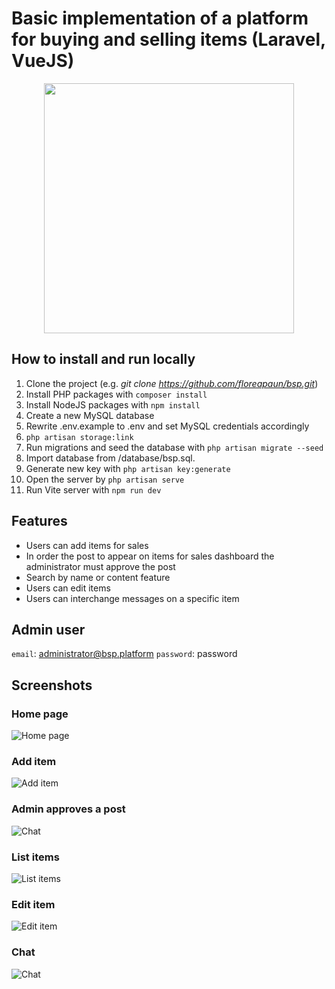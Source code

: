 # Basic implementation of a platform for buying and selling items (Laravel, VueJS)

<p align="center"><a href="https://laravel.com" target="_blank"><img src="https://i.ibb.co/vxJCVBM/sb89a5opxft3c3efzd4c.webp" width="400"></a></p>


## How to install and run locally

1. Clone the project (e.g. *git clone https://github.com/floreapaun/bsp.git*)
2. Install PHP packages with `composer install`
3. Install NodeJS packages with `npm install`   
4. Create a new MySQL database  
5. Rewrite .env.example to .env and set MySQL credentials accordingly
6. `php artisan storage:link`
7. Run migrations and seed the database with `php artisan migrate --seed`
8. Import database from /database/bsp.sql. 
9. Generate new key with `php artisan key:generate` 
10. Open the server by `php artisan serve`
11. Run Vite server with `npm run dev`

## Features
 - Users can add items for sales 
 - In order the post to appear on items for sales dashboard the administrator must approve the post
 - Search by name or content feature
 - Users can edit items
 - Users can interchange messages on a specific item 

## Admin user
`email`: administrator@bsp.platform
`password`: password

## Screenshots
### Home page
![Home page](https://i.ibb.co/166Cdff/Screenshot-2024-12-09-at-15-53-10-Welcome-Laravel.png)

### Add item
![Add item](https://i.ibb.co/2g7mKHT/Screenshot-2025-01-03-at-19-52-25-Dashboard-Laravel.png)

### Admin approves a post
![Chat](https://i.ibb.co/1mmrCZF/Screenshot-2025-01-03-195730.png)

### List items
![List items](https://i.ibb.co/0Mtjz9S/Screenshot-2025-01-03-at-19-33-05-Dashboard-Laravel.png)

### Edit item
![Edit item](https://i.ibb.co/w002GrD/Screenshot-2025-01-03-at-19-34-01-My-posts-Laravel.png)

### Chat
![Chat](https://i.ibb.co/Xys5KBc/Screenshot-2025-01-03-at-19-38-02-Messenger-Laravel.png)


